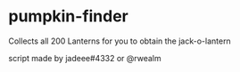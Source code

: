 # pumpkin-finder

Collects all 200 Lanterns for you to obtain  the jack-o-lantern

script made by jadeee#4332 or @rwealm
